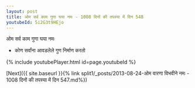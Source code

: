 ```yaml
---
layout: post
title: ओम सर्व काम गुणा घया नमः - 1008 दिनों की तपस्या में दिन 548
youtubeId: 5i2G3t9HEjo
---
```

 
 
 ओम सर्व काम गुणा घया नमः  
 
 -  कोण सर्वांना आवडलेले गुण निर्माण करतो 
 
  
 
  
 
 
 
 
 
 


{% include youtubePlayer.html id=page.youtubeId %}
 
[Next]({{ site.baseurl }}{% link  split1/_posts/2013-08-24-ओम वारणा विभवीने नमः - 1008 दिनों की तपस्या में दिन 547.md%})
 
